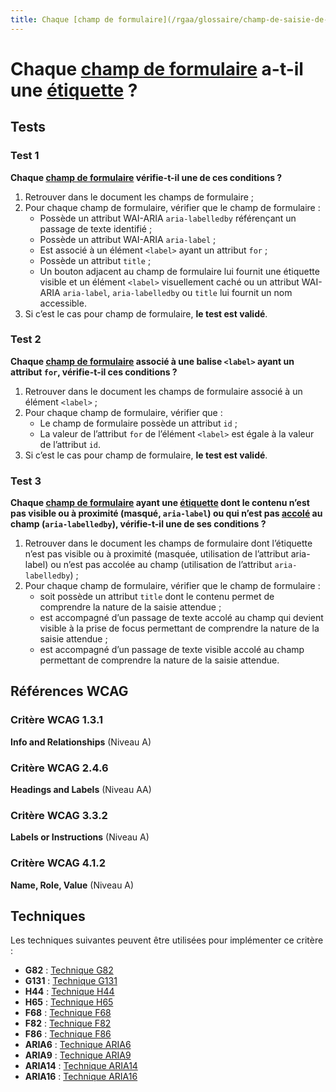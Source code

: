 ```yaml
---
title: Chaque [champ de formulaire](/rgaa/glossaire/champ-de-saisie-de-formulaire) a-t-il une [étiquette](/rgaa/glossaire/etiquette-de-champ-de-formulaire) ?
---
```


# Chaque [champ de formulaire](/rgaa/glossaire/champ-de-saisie-de-formulaire) a-t-il une [étiquette](/rgaa/glossaire/etiquette-de-champ-de-formulaire) ?



## Tests

### Test 1

**Chaque [champ de formulaire](/rgaa/glossaire/champ-de-saisie-de-formulaire) vérifie-t-il une de ces conditions ?**

1. Retrouver dans le document les champs de formulaire ;
2. Pour chaque champ de formulaire, vérifier que le champ de formulaire :
   - Possède un attribut WAI-ARIA `aria-labelledby` référençant un passage de texte identifié ;
   - Possède un attribut WAI-ARIA `aria-label` ;
   - Est associé à un élément `<label>` ayant un attribut `for` ;
   - Possède un attribut `title` ;
   - Un bouton adjacent au champ de formulaire lui fournit une étiquette visible et un élément `<label>` visuellement caché ou un attribut WAI-ARIA `aria-label`, `aria-labelledby` ou `title` lui fournit un nom accessible.
3. Si c’est le cas pour champ de formulaire, **le test est validé**.

### Test 2

**Chaque [champ de formulaire](/rgaa/glossaire/champ-de-saisie-de-formulaire) associé à une balise `<label>` ayant un attribut `for`, vérifie-t-il ces conditions ?**

1. Retrouver dans le document les champs de formulaire associé à un élément `<label>` ;
2. Pour chaque champ de formulaire, vérifier que :
   - Le champ de formulaire possède un attribut `id` ;
   - La valeur de l’attribut `for` de l’élément `<label>` est égale à la valeur de l’attribut `id`.
3. Si c’est le cas pour champ de formulaire, **le test est validé**.

### Test 3

**Chaque [champ de formulaire](/rgaa/glossaire/champ-de-saisie-de-formulaire) ayant une [étiquette](/rgaa/glossaire/etiquette-de-champ-de-formulaire) dont le contenu n’est pas visible ou à proximité (masqué, `aria-label`) ou qui n’est pas [accolé](/rgaa/glossaire/accoles-etiquette-et-champ-accoles) au champ (`aria-labelledby`), vérifie-t-il une de ses conditions ?**

1. Retrouver dans le document les champs de formulaire dont l’étiquette n’est pas visible ou à proximité (masquée, utilisation de l’attribut aria-label) ou n’est pas accolée au champ (utilisation de l’attribut `aria-labelledby`) ;
2. Pour chaque champ de formulaire, vérifier que le champ de formulaire :
   - soit possède un attribut `title` dont le contenu permet de comprendre la nature de la saisie attendue ;
   - est accompagné d’un passage de texte accolé au champ qui devient visible à la prise de focus permettant de comprendre la nature de la saisie attendue ;
   - est accompagné d’un passage de texte visible accolé au champ permettant de comprendre la nature de la saisie attendue.



## Références WCAG

### Critère WCAG 1.3.1

**Info and Relationships** (Niveau A)

### Critère WCAG 2.4.6

**Headings and Labels** (Niveau AA)

### Critère WCAG 3.3.2

**Labels or Instructions** (Niveau A)

### Critère WCAG 4.1.2

**Name, Role, Value** (Niveau A)



## Techniques

Les techniques suivantes peuvent être utilisées pour implémenter ce critère :

- **G82** : [Technique G82](https://www.w3.org/WAI/WCAG21/Techniques/html/G82)
- **G131** : [Technique G131](https://www.w3.org/WAI/WCAG21/Techniques/html/G131)
- **H44** : [Technique H44](https://www.w3.org/WAI/WCAG21/Techniques/html/H44)
- **H65** : [Technique H65](https://www.w3.org/WAI/WCAG21/Techniques/html/H65)
- **F68** : [Technique F68](https://www.w3.org/WAI/WCAG21/Techniques/html/F68)
- **F82** : [Technique F82](https://www.w3.org/WAI/WCAG21/Techniques/html/F82)
- **F86** : [Technique F86](https://www.w3.org/WAI/WCAG21/Techniques/html/F86)
- **ARIA6** : [Technique ARIA6](https://www.w3.org/WAI/WCAG21/Techniques/html/ARIA6)
- **ARIA9** : [Technique ARIA9](https://www.w3.org/WAI/WCAG21/Techniques/html/ARIA9)
- **ARIA14** : [Technique ARIA14](https://www.w3.org/WAI/WCAG21/Techniques/html/ARIA14)
- **ARIA16** : [Technique ARIA16](https://www.w3.org/WAI/WCAG21/Techniques/html/ARIA16)
